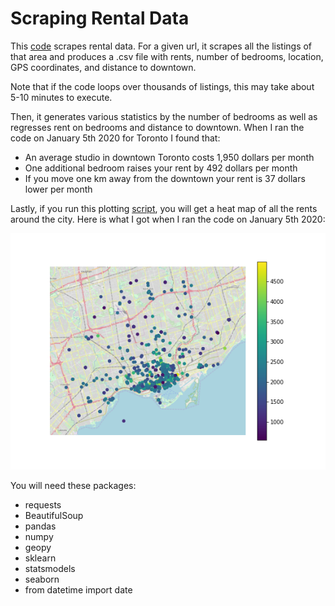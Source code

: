 # Scraping Rental Data

This [code](scraping_example.py) scrapes rental data. For a given url, it scrapes all the listings of that area and produces a .csv file with rents, number of bedrooms, location, GPS coordinates, and distance to downtown.

Note that if the code loops over thousands of listings, this may take about 5-10 minutes to execute.

Then, it generates various statistics by the number of bedrooms as well as regresses rent on bedrooms and distance to downtown. When I ran the code on January 5th 2020 for Toronto I found that:
* An average studio in downtown Toronto costs 1,950 dollars per month
* One additional bedroom raises your rent by 492 dollars per month
* If you move one km away from the downtown your rent is 37 dollars lower per month

Lastly, if you run this plotting [script](heat_map_example.py), you will get a heat map of all the rents around the city. Here is what I got when I ran the code on January 5th 2020:

<img src="heat_map_toronto.png"/>

You will need these packages:
* requests
* BeautifulSoup
* pandas
* numpy
* geopy
* sklearn
* statsmodels
* seaborn
* from datetime import date
